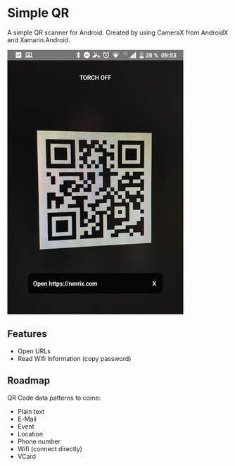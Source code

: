 # Simple QR

A simple QR scanner for Android. Created by using CameraX from AndroidX and Xamarin.Android.

![Screenshot](screenshot.png "Screenshot")

## Features

- Open URLs
- Read Wifi Information (copy password)

## Roadmap

QR Code data patterns to come:

- Plain text
- E-Mail
- Event
- Location
- Phone number
- Wifi (connect directly)
- VCard
